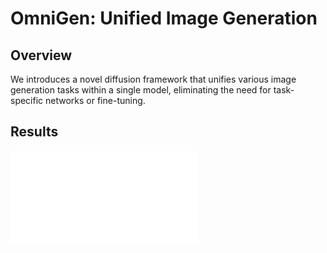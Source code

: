 # OmniGen: Unified Image Generation



## Overview

We introduces a novel diffusion framework that unifies various image generation tasks within a single model, eliminating the need for task-specific networks or fine-tuning. 

## Results

![overall](imgs/overall.pdf)


